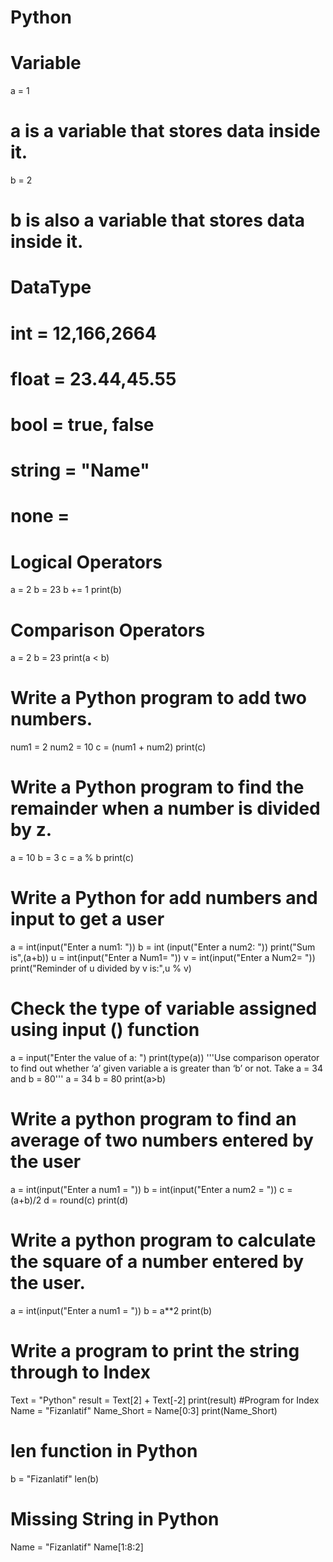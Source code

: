 # Python
# Variable
a = 1
# a is a variable that stores data inside it.
b = 2
# b is also a variable that stores data inside it.
# DataType
#  int = 12,166,2664
#  float = 23.44,45.55
#  bool = true, false
#  string = "Name"
#  none =
# Logical Operators
a = 2
b = 23
b += 1
print(b)
# Comparison Operators
a = 2
b = 23
print(a < b)
# Write a Python program to add two numbers.
num1 = 2
num2 = 10
c = (num1 + num2)
print(c)
# Write a Python program to find the remainder when a number is divided by z.
a = 10
b = 3
c = a % b
print(c)
# Write a Python for add numbers and input to get a user
a = int(input("Enter a num1: "))
b = int (input("Enter a num2: "))
print("Sum is",(a+b))
u = int(input("Enter a Num1= "))
v = int(input("Enter a Num2= "))
print("Reminder of u divided by v is:",u % v)
# Check the type of variable assigned using input () function
a = input("Enter the value of a: ")
print(type(a))
'''Use comparison operator to find out whether ‘a’ given variable a is greater than
‘b’ or not. Take a = 34 and b = 80'''
a = 34
b = 80
print(a>b)
# Write a python program to find an average of two numbers entered by the user
a = int(input("Enter a num1 = "))
b = int(input("Enter a num2 = "))
c = (a+b)/2
d = round(c)
print(d)
# Write a python program to calculate the square of a number entered by the user.
a = int(input("Enter a num1 = "))
b = a**2
print(b)
# Write a program to print the string through to Index
Text = "Python"
result = Text[2] + Text[-2]
print(result)
#Program for Index
Name = "Fizanlatif"
Name_Short = Name[0:3]
print(Name_Short)
# len function in Python
b = "Fizanlatif"
len(b)
# Missing String in Python
Name = "Fizanlatif"
Name[1:8:2]
